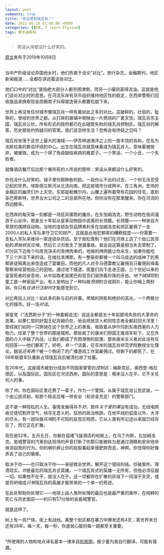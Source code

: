 ```yaml
---
layout: post
comments: true
title: "欢迎来到瑞瓦肖！"
date: 2021-05-16 01:48:00 +0800
categories: [翻译, I learn Elysium]
tags: 极乐迪斯科
---
```

> 笑话从来都没什么好笑的。

[原文][welcome-to-revachol-devblog]发布于2019年10月8日<br/><br/>

当中产阶级谈论异国他乡时，他们热衷于谈论“对比”。旅行杂志，金融期刊，地区新闻报道……全都在讲述着这些对比。

他们口中的“对比”是指绝大部分人都穷困潦倒，而另一小撮则富得流油。这就是他们谈论对比时的意思。在河流东岸有货币组织维持地区性的稳定，在西岸警察们回收废品来换取现金而瘾君子抖得就连骨头都要松脱下来。

世界上再没有任何城市像瑞瓦肖一样有着如此之多的对比。这破碎的，壮丽的，耻辱的，曾经的世界之都。从打碎的玻璃中倒映出一片燃烧的广袤天空。瑞瓦肖宗主国，瑞瓦肖公社，所有形式的政府都已在此碰壁失败的瑞瓦肖控制区。瑞瓦肖的解答，历史那些灼热疑问的答案。我们该怎样生活？恐怖会有终结之日吗？

瑞瓦肖坐落于这世上最大的海域——伊苏林迪海洋之上的一座丰饶的岛屿，在名为法斯拉美的群岛环绕的中心。出生在瑞瓦肖就意味着成为瑞瓦肖人。意味着被抛弃，被摧毁。成为一个得了免疫缺陷疾病的瘾君子。一个笑话，一个小丑，一个失败者。

就像酒店餐厅后边那个被吊死的人所说的那样：笑话从来都没什么好笑的。

你也没什么好笑的。镜子里你那肿胀的脸。一段你认不出的过去，一个你无法忍受记起的世界。埃斯佩兰斯河从北流向南，把这座城市分成两半。在三角洲，宏伟的金融区的幽灵们升上天空。东部是勒雅尔丹。山腰上遍布着带有花园的住宅，直到圣巴蒂斯特，世界五大公司之二的总部所在地。但你没有在那里醒来。你在河流的西边醒来。

在西岸的每天每一刻都是一场狂风骤雨的屠杀。在东加姆洛克，野生动物在夜间漫游于山谷中。那是五十年前从皇家动物园中逃离的长颈鹿。长颈鹿——一种来自大草原的偶蹄目动物。当地的连锁杂货品牌弗利多在加姆洛克和郊区雇佣了一支2000人的私人军队来守卫它的财产。这就是此地犯罪率的糟糕程度——你需要一支私人军队来维持一家连锁杂货店。至于放松管制？他们在河岸上造了个由公民资助的*原始核反应堆*。然后它*立刻*发生了泄漏事故。我会说这算是相当失去管制了。41分区下边有个叫库克洛夫的卖烤肉串的，他做的烤肉能让你永生，如果你能吃下三个并活下来的话。在维拉洛博斯，有一整条街都被一个叫马兹达的成神了的黑帮匪徒隔离出来改造成了婴粟田，而他的凡人对手马德雷教父雇佣且只雇佣前缉毒警察来经营他自己的田地。通过地下隧道，孩童们向下走进王国，三个世纪以来的皇室死者的安息地，从中拾取老鼠尾巴和官员们装饰着珍珠的牙齿。*地下城探险*的童工是一种家庭产业。有人发明出了一种叫做*预感*的合成鸦片，能让你嗨上两秒钟。你只有*在进行注射时*才能感觉到它。

对比再加上对比！如此多的新与旧的并置。黑暗的阴影和绝妙的高光。一个两极分化的城市。好一场*对话*。

保皇党（“法西斯分子”的一种委婉说法）说这全都是五十年前那场失败的大革命的恶果。如果仁慈的好国王纪尧姆仍在，他会把放贷人和同性恋者全都赶回大洋里！曾经我们如同一只跨骑在这个世界之上的章鱼，吸取着从伊尔玛到东南西奥的人力物力。绞紧了整个世界的那座城邦。那些疯了的康米们把国王推进车轮下，又在外国的介入中输了内战，让我们都成了穷困潦倒的奴隶。那些康米主义者对此没有任何回答——他们都死了。好吧，*有一个*活着，在东岸的瑞瓦肖师范学院教授文化理论。据说*还有两个*被一个倒闭了的广播游戏工作室雇佣过。但剩下的都死了，在08年联盟军队重新占领瑞瓦肖后被清扫进了坟墓。

在20年代，这座城市被划分成由不同国家掌管的*控制区*：梅斯克区，奥西登-格拉德区，以及国际区。国际区在河流西岸。国际的意思是：根本没人在乎。它不关任何人的事。

除了*你*。你在国际区里花费了一辈子。作为一个警探。从属于瑞瓦肖公民武装，一个由公民资助，和那个核反应堆一样安全（和资金充足）的警察部门。

这不是一种轻松的人生。事情发展得并不*好*。那件*关于爱的事*没有成功。无线电网络交错切割开空气，倾泻无意义的、狂热的政治修辞。在地平线的弧度以外，大洋的尽头，有一团叫做*灰域*的不可知的反现实物质。它从人类有所记述以来就已经存在了。而它正在扩散。

现在是52年。五月五日，你躺在褴褛飞旋酒店的地板上。在马丁内斯，北加姆洛克。曷城警官的汽車到达现场的声音打断了你那只能被称为是通过酒精和安非他命抹消自我的行为。你的喇叭裤让你的屁股看起来很肥胖而且，神啊，你觉得你好像弄丢了自己的徽章。

取决于你——也只取决于你——来拯救全世界。解开这个错综的结。侦破案件。理清现实。*你*是最后的瑞瓦肖式英雄。一个瑞瓦肖式的英雄一无所有，但他必须征服一切。如果他不在乎，就没人在乎。这一切都将在扩散的灰域下一同溶于天空，或是将坍缩成*只有*瑞瓦肖的英雄才能带来的一个单一的奇迹。

在此处帮助你处理它——地球上由人类所处理的最后也是最严重的案件，在纯粹的死亡与历史面前——的只有57分局的金曷城警官。

就是这样了。

树上有一具尸体。街上有战线。离整个街区都在暴力中爆发还有4天；离世界末日还有28年。每一天，每一秒，你虚弱心脏的每一跳都至关重要。<br/><br/>

*所使用的人物和地点译名基本一律来自[机核网][gcores]，极少量为我自行翻译。可能有错漏。


[welcome-to-revachol-devblog]: https://discoelysium.com/devblog/2019/10/08/welcome-to-revachol
[gcores]: https://www.gcores.com/articles/126786
 
